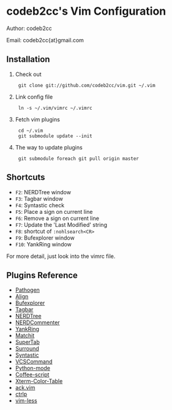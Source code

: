 codeb2cc's Vim Configuration
============================
Author: codeb2cc

Email: codeb2cc{at}gmail.com

Installation
--------------------

1. Check out

        git clone git://github.com/codeb2cc/vim.git ~/.vim

2. Link config file

        ln -s ~/.vim/vimrc ~/.vimrc

3. Fetch vim plugins

        cd ~/.vim
        git submodule update --init

4. The way to update plugins

        git submodule foreach git pull origin master

Shortcuts
---------

* `F2`: NERDTree window
* `F3`: Tagbar window
* `F4`: Syntastic check
* `F5`: Place a sign on current line
* `F6`: Remove a sign on current line
* `F7`: Update the 'Last Modified' string
* `F8`: shortcut of `:nohlsearch<CR>`
* `F9`: Bufexplorer window
* `F10`: YankRing window

For more detail, just look into the vimrc file.

Plugins Reference
-----------------

* [Pathogen](https://github.com/tpope/vim-pathogen)
* [Align](https://github.com/vim-scripts/Align)
* [Bufexplorer](http://www.vim.org/scripts/script.php?script_id=42)
* [Tagbar](https://github.com/majutsushi/tagbar)
* [NERDTree](https://github.com/scrooloose/nerdtree)
* [NERDCommenter](https://github.com/scrooloose/nerdcommenter)
* [YankRing](https://github.com/vim-scripts/YankRing.vim)
* [Matchit](https://github.com/vim-scripts/matchit.zip)
* [SuperTab](https://github.com/ervandew/supertab)
* [Surround](https://github.com/tpope/vim-surround)
* [Syntastic](https://github.com/scrooloose/syntastic)
* [VCSCommand](http://http://repo.or.cz/w/vcscommand.git)
* [Python-mode](https://github.com/klen/python-mode)
* [Coffee-script](https://github.com/kchmck/vim-coffee-script)
* [Xterm-Color-Table](https://github.com/guns/xterm-color-table.vim)
* [ack.vim](https://github.com/mileszs/ack.vim)
* [ctrlp](https://kien.github.com/ctrlp.vim)
* [vim-less](https://github.com/groenewege/vim-less)
